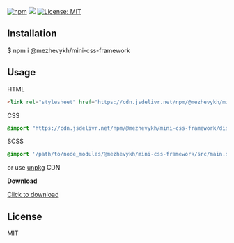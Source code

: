 [![npm](https://img.shields.io/npm/v/@mezhevykh/mini-css-framework.svg?style=flat-square)](https://www.npmjs.com/package/@mezhevykh/mini-css-framework)
[![](https://data.jsdelivr.com/v1/package/npm/@mezhevykh/mini-css-framework/badge)](https://www.jsdelivr.com/package/npm/@mezhevykh/mini-css-framework)
[![License: MIT](https://img.shields.io/github/license/mezhevykh223571/mini-css-framework.svg?style=flat-square)](https://opensource.org/licenses/MIT) 

## Installation
$ npm i @mezhevykh/mini-css-framework

## Usage

HTML

```html
<link rel="stylesheet" href="https://cdn.jsdelivr.net/npm/@mezhevykh/mini-css-framework/dist/main.css" integrity="sha256-We5y0fnLSp239npl4q+rMGc3GKyVx7L+kkN6bTSA7KE=" crossorigin="anonymous">
```

CSS

```css
@import "https://cdn.jsdelivr.net/npm/@mezhevykh/mini-css-framework/dist/main.css";
```

SCSS

```scss
@import '/path/to/node_modules/@mezhevykh/mini-css-framework/src/main.scss';
```

or use [unpkg](https://unpkg.com/@mezhevykh/mini-css-framework) CDN

**Download**

[Click to download](https://github.com/mezhevykh223571/mini-css-framework/archive/master.zip)

## License

MIT
